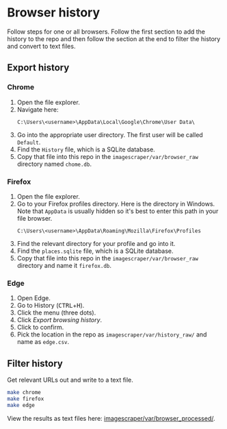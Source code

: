 # Browser history

Follow steps for one or all browsers. Follow the first section to add the history to the repo and then follow the section at the end to filter the history and convert to text files.


## Export history

### Chrome

1. Open the file explorer.
1. Navigate here:
    ```
    C:\Users\<username>\AppData\Local\Google\Chrome\User Data\
    ```
1. Go into the appropriate user directory. The first user will be called `Default`.
1. Find the `History` file, which is a SQLite database.
1. Copy that file into this repo in the `imagescraper/var/browser_raw` directory named `chome.db`.

### Firefox

1. Open the file explorer.
1. Go to your Firefox profiles directory. Here is the directory in Windows. Note that `AppData` is usually hidden so it's best to enter this path in your file browser.
    ```
    C:\Users\<username>\AppData\Roaming\Mozilla\Firefox\Profiles
    ```
1. Find the relevant directory for your profile and go into it.
1. Find the `places.sqlite` file, which is a SQLite database.
1. Copy that file into this repo in the `imagescraper/var/browser_raw` directory and name it `firefox.db`.

### Edge

1. Open Edge.
1. Go to History (<kbd>CTRL</kbd>+<kbd>H</kbd>).
1. Click the menu (three dots).
1. Click _Export browsing history_.
1. Click to confirm.
1. Pick the location in the repo as `imagescraper/var/history_raw/` and name as `edge.csv`.


## Filter history

Get relevant URLs out and write to a text file.

```sh
make chrome
make firefox
make edge
```

View the results as text files here: [imagescraper/var/browser_processed/](/imagescraper/var/browser_processed/).
